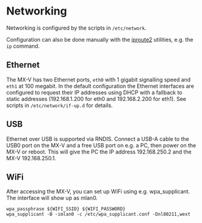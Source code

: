 # Networking

Networking is configured by the scripts in `/etc/network`.

Configuration can also be done manually with the [iproute2](https://wiki.linuxfoundation.org/networking/iproute2) utilities, e.g. the `ip` command.

## Ethernet

The MX-V has two Ethernet ports, `eth0` with 1 gigabit signalling speed and
`eth1` at 100 megabit. In the default configuration the
Ethernet interfaces are configured to request their IP addresses using DHCP
with a fallback to static addresses (192.168.1.200 for eth0 and 192.168.2.200
for eth1). See scripts in `/etc/network/if-up.d` for details.

## USB

Ethernet over USB is supported via RNDIS. Connect a USB-A cable to the
USB0 port on the MX-V and a free USB port on e.g. a PC, then power on
the MX-V or reboot. This will give the PC the IP address 192.168.250.2
and the MX-V 192.168.250.1.

## WiFi

After accessing the MX-V, you can set up WiFi using
e.g. wpa_supplicant. The interface will show up as mlan0.

```
wpa_passphrase ${WIFI_SSID} ${WIFI_PASSWORD}
wpa_supplicant -B -imlan0 -c /etc/wpa_supplicant.conf -Dnl80211,wext
```



